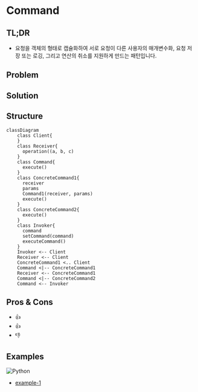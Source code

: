 # Command
## TL;DR
- 요청을 객체의 형태로 캡슐화하여 서로 요청이 다른 사용자의 매개변수화, 요청 저장 또는 로깅, 그리고 연산의 취소를 지원하게 만드는 패턴입니다.

## Problem


## Solution


## Structure
```mermaid
classDiagram
    class Client{
    }
    class Receiver{
      operation((a, b, c)
    }
    class Command{
      execute()
    }
    class ConcreteCommand1{
      receiver
      params
      Command1(receiver, params)
      execute()
    }
    class ConcreteCommand2{
      execute()
    }
    class Invoker{
      command
      setCommand(command)
      executeCommand()
    }
    Invoker <-- Client
    Receiver <-- Client
    ConcreteCommand1 <.. Client
    Command <|-- ConcreteCommand1
    Receiver <-- ConcreteCommand1
    Command <|-- ConcreteCommand2
    Command <-- Invoker
```

## Pros & Cons
- 👍
- 👍
- 👎


## Examples
![Python](https://img.shields.io/badge/python-3670A0?style=for-the-badge&logo=python&logoColor=ffdd54)
* [example-1](/examples/Command/python/example-1.py)
